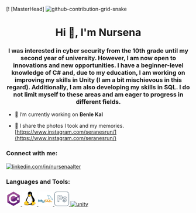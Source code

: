 [! [MasterHead] ![github-contribution-grid-snake](https://github.com/retlaanesrun/retlaanesrun/assets/122984044/2951f24c-936e-45a0-9d65-912d597826cb)

<h1 align="center">Hi 👋, I'm Nursena</h1>
<h3 align="center">I was interested in cyber security from the 10th grade until my second year of university. However, I am now open to innovations and new opportunities. I have a beginner-level knowledge of C# and, due to my education, I am working on improving my skills in Unity (I am a bit mischievous in this regard). Additionally, I am also developing my skills in SQL. I do not limit myself to these areas and am eager to progress in different fields.</h3>

- 🔭 I’m currently working on **Benle Kal**

- 📸 I share the photos I took and my memories. [https://www.instagram.com/seranesrun/](https://www.instagram.com/seranesrun/)

<h3 align="left">Connect with me:</h3>
<p align="left">
<a href="https://linkedin.com/in/linkedin.com/in/nursenaalter" target="blank"><img align="center" src="https://raw.githubusercontent.com/rahuldkjain/github-profile-readme-generator/master/src/images/icons/Social/linked-in-alt.svg" alt="linkedin.com/in/nursenaalter" height="30" width="40" /></a>
</p>

<h3 align="left">Languages and Tools:</h3>
<p align="left"> <a href="https://www.w3schools.com/cs/" target="_blank" rel="noreferrer"> <img src="https://raw.githubusercontent.com/devicons/devicon/master/icons/csharp/csharp-original.svg" alt="csharp" width="40" height="40"/> </a> <a href="https://www.linux.org/" target="_blank" rel="noreferrer"> <img src="https://raw.githubusercontent.com/devicons/devicon/master/icons/linux/linux-original.svg" alt="linux" width="40" height="40"/> </a> <a href="https://www.mysql.com/" target="_blank" rel="noreferrer"> <img src="https://raw.githubusercontent.com/devicons/devicon/master/icons/mysql/mysql-original-wordmark.svg" alt="mysql" width="40" height="40"/> </a> <a href="https://www.photoshop.com/en" target="_blank" rel="noreferrer"> <img src="https://raw.githubusercontent.com/devicons/devicon/master/icons/photoshop/photoshop-line.svg" alt="photoshop" width="40" height="40"/> </a> <a href="https://unity.com/" target="_blank" rel="noreferrer"> <img src="https://www.vectorlogo.zone/logos/unity3d/unity3d-icon.svg" alt="unity" width="40" height="40"/> </a> </p>
